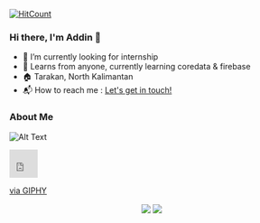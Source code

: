 [![HitCount](http://hits.dwyl.com/AddinDev/AddinDev.svg)](http://hits.dwyl.com/AddinDev/AddinDev)

### Hi there, I'm Addin 👋

- 🔭 I’m currently looking for internship
- 🌱 Learns from anyone, currently learning coredata & firebase
- 🏠 Tarakan, North Kalimantan
- 📬 How to reach me : <a href="mailto:addinsatria2004@gmail.com">Let's get in touch!</a>

### About Me
![Alt Text](https://tenor.com/2btC.gif)

<iframe src="https://giphy.com/embed/Opo8JsQXklVWyX1NOx" width="50" height="50" frameBorder="0" class="giphy-embed" allowFullScreen></iframe><p><a href="https://giphy.com/gifs/Opo8JsQXklVWyX1NOx">via GIPHY</a></p>

<p align="center">
  <img align="center" src="https://github-readme-stats.vercel.app/api?username=AddinDev&&show_icons=true&title_color=ffffff&icon_color=bb2acf&text_color=daf7dc&bg_color=151515">
  <img align="center" src="https://github-readme-stats.vercel.app/api/top-langs/?username=AddinDev&theme=radical&hide_langs_below=1&layout=compact">
 
</p>
